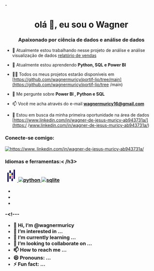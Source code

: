 -<h1 align="center">olá 👋, eu sou o Wagner</h1>
<h3 align="center">Apaixonado por ciência de dados e análise de dados</h3>

- 🔭 Atualmente estou trabalhando nesse projeto de análise e análise visualização de dados [relatório de vendas](https://github.com/wagnermuricy/portif-lio/blob/main/relat%C3%B3rio%20de%20vendas.pdf)

- 🌱 Atualmente estou aprendendo **Python, SQL e Power BI**

- 👨‍💻 Todos os meus projetos estarão disponíveis em [https://github.com/wagnermuricy/portif-lio/tree/main](https://github.com/wagnermuricy/portif-lio/tree /main)

- 💬 Me pergunte sobre **Power BI , Python e SQL**

- 📫 Você me acha através do e-mail **wagnermuricy16@gmail.com**

- 📄 Estou em busca da minha primeira oportunidade na área de dados [https://www.linkedin.com/in/wagner-de-jesus-muricy-ab943731a/](https:/ /www.linkedin.com/in/wagner-de-jesus-muricy-ab943731a/)

<h3 align="left">Conecte-se comigo:</h3>
<p align="left">
<a href="https ://linkedin.com/in/https://www.linkedin.com/in/wagner-de-jesus-muricy-ab943731a/" target="blank"><img align="center" src="https://raw.githubusercontent.com/rahuldkjain/github-profile-readme-generator/master/src/images/icons/Social/linked-in-alt.svg" alt="https://www. linkedin.com/in/wagner-de-jesus-muricy-ab943731a/" height="30" width="40" /></a>
</p>

<h3 align="left">Idiomas e ferramentas:< /h3>
<p align="esquerda"> <a href="https://pandas.pydata.org/" target="_blank" rel="noreferrer"> <img src="https://raw.githubusercontent.com/devicons/devicon/2ae2a900d2f041da66e950e4d48052658d850630/icons/pandas/pandas-original.svg" alt="pandas" width="40" height="40"/> </a> <a href="https://www.python.org" target="_blank" rel="noreferrer"> <img src="https://raw.githubusercontent.com/devicons/devicon/master/icons/python /python-original.svg" alt="python" largura="40" altura="40"/> </a> <a href="https://www.sqlite.org/" target="_blank" rel ="noreferrer"> <img src="https://www.vectorlogo.zone/logos/sqlite/sqlite-icon.svg" alt="sqlite" largura="40" altura="40"/> </a> </p>

-
-
-
-<!---
- 👋 Hi, I’m @wagnermuricy
- 👀 I’m interested in ...
- 🌱 I’m currently learning ...
- 💞️ I’m looking to collaborate on ...
- 📫 How to reach me ...
- 😄 Pronouns: ...
- ⚡ Fun fact: ...

<!---
wagnermuricy/wagnermuricy is a ✨ special ✨ repository because its `README.md` (this file) appears on your GitHub profile.
You can click the Preview link to take a look at your changes.
--->
